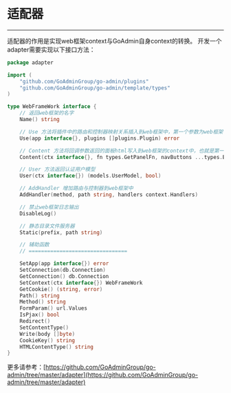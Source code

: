 # 适配器
---

适配器的作用是实现web框架context与GoAdmin自身context的转换。
开发一个adapter需要实现以下接口方法：

```go
package adapter

import (
	"github.com/GoAdminGroup/go-admin/plugins"
	"github.com/GoAdminGroup/go-admin/template/types"
)

type WebFrameWork interface {
	// 返回web框架的名字
	Name() string

	// Use 方法将插件中的路由和控制器映射关系插入到web框架中，第一个参数为web框架引擎
	Use(app interface{}, plugins []plugins.Plugin) error

	// Content 方法将回调参数返回的面板html写入到web框架的context中，也就是第一个参数
	Content(ctx interface{}, fn types.GetPanelFn, navButtons ...types.Button)

	// User 方法返回认证用户模型
	User(ctx interface{}) (models.UserModel, bool)

	// AddHandler 增加路由与控制器到web框架中
	AddHandler(method, path string, handlers context.Handlers)

	// 禁止web框架日志输出
	DisableLog()

	// 静态目录文件服务器
	Static(prefix, path string)

	// 辅助函数
	// ================================

	SetApp(app interface{}) error
	SetConnection(db.Connection)
	GetConnection() db.Connection
	SetContext(ctx interface{}) WebFrameWork
	GetCookie() (string, error)
	Path() string
	Method() string
	FormParam() url.Values
	IsPjax() bool
	Redirect()
	SetContentType()
	Write(body []byte)
	CookieKey() string
	HTMLContentType() string
}
```

更多请参考：[https://github.com/GoAdminGroup/go-admin/tree/master/adapter](https://github.com/GoAdminGroup/go-admin/tree/master/adapter)